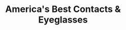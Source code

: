 ---
title: "America's Best Contacts & Eyeglasses"
url: /austin/americas-best-contacts-and-eyeglasses-south-mopac-expressway/
shop: optician
---